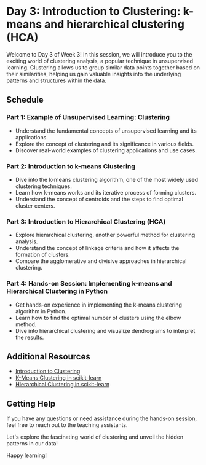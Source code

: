 # Day 3: Introduction to Clustering: k-means and hierarchical clustering (HCA)

Welcome to Day 3 of Week 3! In this session, we will introduce you to the exciting world of clustering analysis, a popular technique in unsupervised learning. Clustering allows us to group similar data points together based on their similarities, helping us gain valuable insights into the underlying patterns and structures within the data.

## Schedule

### Part 1: Example of Unsupervised Learning: Clustering
- Understand the fundamental concepts of unsupervised learning and its applications.
- Explore the concept of clustering and its significance in various fields.
- Discover real-world examples of clustering applications and use cases.

### Part 2: Introduction to k-means Clustering
- Dive into the k-means clustering algorithm, one of the most widely used clustering techniques.
- Learn how k-means works and its iterative process of forming clusters.
- Understand the concept of centroids and the steps to find optimal cluster centers.

### Part 3: Introduction to Hierarchical Clustering (HCA)
- Explore hierarchical clustering, another powerful method for clustering analysis.
- Understand the concept of linkage criteria and how it affects the formation of clusters.
- Compare the agglomerative and divisive approaches in hierarchical clustering.

### Part 4: Hands-on Session: Implementing k-means and Hierarchical Clustering in Python
- Get hands-on experience in implementing the k-means clustering algorithm in Python.
- Learn how to find the optimal number of clusters using the elbow method.
- Dive into hierarchical clustering and visualize dendrograms to interpret the results.

## Additional Resources
- [Introduction to Clustering](https://www.analyticsvidhya.com/blog/2016/11/an-introduction-to-clustering-and-different-methods-of-clustering/)
- [K-Means Clustering in scikit-learn](https://scikit-learn.org/stable/modules/generated/sklearn.cluster.KMeans.html)
- [Hierarchical Clustering in scikit-learn](https://scikit-learn.org/stable/modules/generated/sklearn.cluster.AgglomerativeClustering.html)

## Getting Help

If you have any questions or need assistance during the hands-on session, feel free to reach out to the teaching assistants.

Let's explore the fascinating world of clustering and unveil the hidden patterns in our data!

Happy learning!

